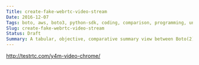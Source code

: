 ```yaml
---
Title: create-fake-webrtc-video-stream
Date: 2016-12-07
Tags: boto, aws, boto3, python-sdk, coding, comparison, programming, unofficial, tabular, summary, porting
Slug: create-fake-webrtc-video-stream
Status: Draft
Summary: A tabular, objective, comparative summary view between Boto(2) vs. Boto3, the de-facto SDK for developing for AWS in Python. Difference matters.
---
```



http://testrtc.com/y4m-video-chrome/
